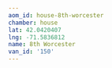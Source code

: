 ```yaml
---
aom_id: house-8th-worcester
chamber: house
lat: 42.0420407
lng: -71.5836812
name: 8th Worcester
van_id: '150'
---
```


